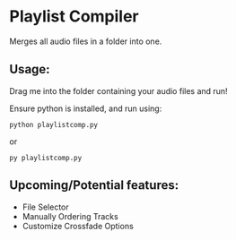 # Playlist Compiler
 Merges all audio files in a folder into one.

## Usage:
 Drag me into the folder containing your audio files and run!

Ensure python is installed, and run using:
```
python playlistcomp.py
```
or
```
py playlistcomp.py
```

## Upcoming/Potential features:
* File Selector
* Manually Ordering Tracks
* Customize Crossfade Options